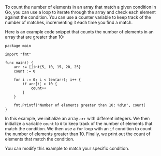 To count the number of elements in an array that match a given condition in Go, you can use a loop to iterate through the array and check each element against the condition. You can use a counter variable to keep track of the number of matches, incrementing it each time you find a match.

Here is an example code snippet that counts the number of elements in an array that are greater than 10:
```
package main

import "fmt"

func main() {
    arr := []int{5, 10, 15, 20, 25}
    count := 0

    for i := 0; i < len(arr); i++ {
        if arr[i] > 10 {
            count++
        }
    }

    fmt.Printf("Number of elements greater than 10: %d\n", count)
}
```

In this example, we initialize an array `arr` with different integers. We then initialize a variable `count` to `0` to keep track of the number of elements that match the condition. We then use a `for` loop with an `if` condition to count the number of elements greater than 10. Finally, we print out the count of elements that match the condition.

You can modify this example to match your specific condition.